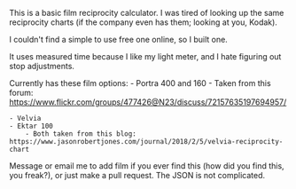 This is a basic film reciprocity calculator. I was tired of looking up the same reciprocity charts (if the company even has them; looking at you, Kodak).

I couldn't find a simple to use free one online, so I built one.

It uses measured time because I like my light meter, and I hate figuring out stop adjustments.

Currently has these film options:
	- Portra 400 and 160
		- Taken from this forum: https://www.flickr.com/groups/477426@N23/discuss/72157635197694957/

	- Velvia
	- Ektar 100
		- Both taken from this blog: https://www.jasonrobertjones.com/journal/2018/2/5/velvia-reciprocity-chart

Message or email me to add film if you ever find this (how did you find this, you freak?), or just make a pull request. The JSON is not complicated.
